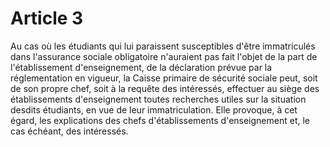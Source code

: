 # Article 3

Au cas où les étudiants qui lui paraissent susceptibles d'être immatriculés dans l'assurance sociale obligatoire n'auraient pas fait l'objet de la part de l'établissement d'enseignement, de la déclaration prévue par la réglementation en vigueur, la Caisse primaire de sécurité sociale peut, soit de son propre chef, soit à la requête des intéressés, effectuer au siège des établissements d'enseignement toutes recherches utiles sur la situation desdits étudiants, en vue de leur immatriculation. Elle provoque, à cet égard, les explications des chefs d'établissements d'enseignement et, le cas échéant, des intéressés.
